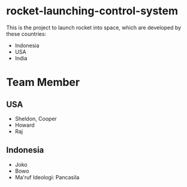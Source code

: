 # rocket-launching-control-system
This is the project to launch rocket into space, which are developed by these countries:
- Indonesia
- USA
- India

# Team Member
## USA
- Sheldon, Cooper
- Howard
- Raj

## Indonesia
- Joko
- Bowo
- Ma'ruf
Ideologi: Pancasila
